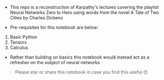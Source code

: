 * This repo is a reconstruction of Karpathy's lectures covering the playlist Neural Networks Zero to Hero using words from the novel A Tale of Two Cities by Charles Dickens
  
* Pre-requisites for this notebook are below:
1. Basic Python
2. Tensors
3. Calculus
   
* Rather than building on basics this notebook would instead act as a refresher on the subject of neural networks

> Please star or share this notebook in case you find this useful 😊
